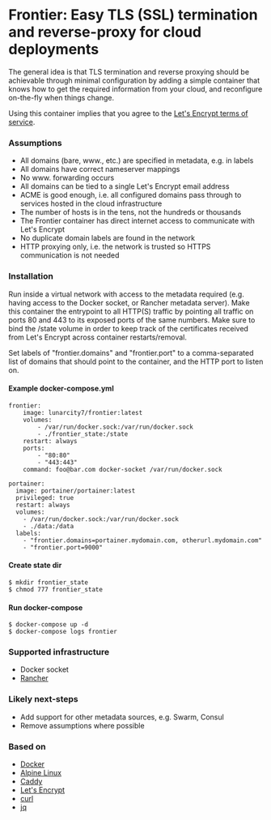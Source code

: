 # Frontier: Easy TLS (SSL) termination and reverse-proxy for cloud deployments

The general idea is that TLS termination and reverse proxying should be
achievable through minimal configuration by adding a simple container that knows
how to get the required information from your cloud, and reconfigure on-the-fly
when things change.

Using this container implies that you agree to the [Let's Encrypt terms of
service](https://community.letsencrypt.org/tos).

### Assumptions
- All domains (bare, www., etc.) are specified in metadata, e.g. in labels
- All domains have correct nameserver mappings
- No www. forwarding occurs
- All domains can be tied to a single Let's Encrypt email address
- ACME is good enough, i.e. all configured domains pass through to services
  hosted in the cloud infrastructure
- The number of hosts is in the tens, not the hundreds or thousands
- The Frontier container has direct internet access to communicate with Let's
  Encrypt
- No duplicate domain labels are found in the network
- HTTP proxying only, i.e. the network is trusted so HTTPS communication is not
  needed


### Installation

Run inside a virtual network with access to the metadata required (e.g. having
access to the Docker socket, or Rancher metadata server). Make this container
the entrypoint to all HTTP(S) traffic by pointing all traffic on ports 80 and
443 to its exposed ports of the same numbers. Make sure to bind the /state
volume in order to keep track of the certificates received from Let's Encrypt
across container restarts/removal.

Set labels of "frontier.domains" and "frontier.port" to a comma-separated list
of domains that should point to the container, and the HTTP port to listen on.

#### Example docker-compose.yml

    frontier:
        image: lunarcity7/frontier:latest
        volumes:
            - /var/run/docker.sock:/var/run/docker.sock
            - ./frontier_state:/state
        restart: always
        ports:
            - "80:80"
            - "443:443"
        command: foo@bar.com docker-socket /var/run/docker.sock

    portainer:
      image: portainer/portainer:latest
      privileged: true
      restart: always
      volumes:
        - /var/run/docker.sock:/var/run/docker.sock
        - ./data:/data
      labels:
        - "frontier.domains=portainer.mydomain.com, otherurl.mydomain.com"
        - "frontier.port=9000"

#### Create state dir

    $ mkdir frontier_state
    $ chmod 777 frontier_state


#### Run docker-compose

    $ docker-compose up -d
    $ docker-compose logs frontier


### Supported infrastructure
- Docker socket
- [Rancher](http://rancher.com/)


### Likely next-steps
- Add support for other metadata sources, e.g. Swarm, Consul
- Remove assumptions where possible


### Based on
- [Docker](https://www.docker.com/)
- [Alpine Linux](https://alpinelinux.org/)
- [Caddy](https://caddyserver.com/)
- [Let's Encrypt](https://letsencrypt.org/)
- [curl](https://curl.haxx.se/)
- [jq](https://stedolan.github.io/jq/)

